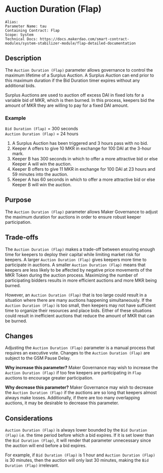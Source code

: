 
# Auction Duration (Flap)

```
Alias: 
Parameter Name: tau
Containing Contract: Flap
Scope: System
Technical Docs: https://docs.makerdao.com/smart-contract-modules/system-stabilizer-module/flap-detailed-documentation 
```

## Description
The `Auction Duration (Flap)` parameter allows governance to control the maximum lifetime of a Surplus Auction. A Surplus Auction can end prior to this maximum duration if the Bid Duration timer expires without any additional bids.

Surplus Auctions are used to auction off excess DAI in fixed lots for a variable bid of MKR, which is then burned. In this process, keepers bid the amount of MKR they are willing to pay for a fixed DAI amount. 

### Example

`Bid Duration (Flap)` = 300 seconds  
`Auction Duration (Flap)` = 24 hours  

1. A Surplus Auction has been triggered and 3 hours pass with no bid.
2. Keeper A offers to give 10 MKR in exchange for 100 DAI at the 3-hour mark.
3. Keeper B has 300 seconds in which to offer a more attractive bid or else Keeper A will win the auction.
4. Keeper B offers to give 11 MKR in exchange for 100 DAI at 23 hours and 59 minutes into the auction.
5. Keeper A has 60 seconds in which to offer a more attractive bid or else Keeper B will win the auction.

## Purpose
The `Auction Duration (Flap)` parameter allows Maker Governance to adjust the maximum duration for auctions in order to ensure robust keeper participation.

## Trade-offs
The `Auction Duration (Flap)` makes a trade-off between ensuring enough time for keepers to deploy their capital while limiting market risk for keepers. A larger `Auction Duration (Flap)` gives keepers more time to participate in auctions. A smaller `Auction Duration (Flap)` means that keepers are less likely to be affected by negative price movements of the MKR Token during the auction process. Maximizing the number of participating bidders results in more efficient auctions and more MKR being burned. 

However, an `Auction Duration (Flap)` that is too large could result in a situation where there are many auctions happening simultaneously. If the `Auction Duration (Flap)` is too small, then keepers may not have sufficient time to organize their resources and place bids. Either of these situations could result in inefficient auctions that reduce the amount of MKR that can be burned.

## Changes
Adjusting the `Auction Duration (Flap)` parameter is a manual process that requires an executive vote. Changes to the `Auction Duration (Flap)` are subject to the GSM Pause Delay.

**Why increase this parameter?**
Maker Governance may wish to increase the `Auction Duration (Flap)` if too few keepers are participating in `Flap` auctions to encourage greater participation.

**Why decrease this parameter?**
Maker Governance may wish to decrease the `Auction Duration (Flap)` if the auctions are so long that keepers almost always make losses. Additionally, if there are too many overlapping auctions, it may be desirable to decrease this parameter.

## Considerations
`Auction Duration (Flap)` is always lower bounded by the `Bid Duration (Flap)` i.e. the time period before which a bid expires. If it is set lower than the `Bid Duration (Flap)`, it will render that parameter unnecessary since the auction will end before a bid expires. 

For example, if `Bid Duration (Flap)` is 1 hour and `Auction Duration (Flap)` is 30 minutes, then the auction will only last 30 minutes, making the `Bid Duration (Flap)` irrelevant.

